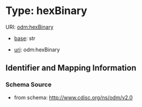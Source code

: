 # Type: hexBinary



URI: [odm:hexBinary](http://www.cdisc.org/ns/odm/v2.0/hexBinary)

* [base](https://w3id.org/linkml/base): str

* [uri](https://w3id.org/linkml/uri): odm:hexBinary









## Identifier and Mapping Information







### Schema Source


* from schema: http://www.cdisc.org/ns/odm/v2.0



